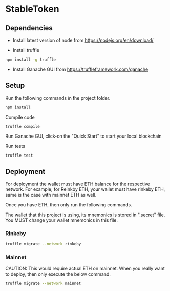 # StableToken

## Dependencies
*  Install latest version of node from https://nodejs.org/en/download/

*  Install truffle
```bash
npm install -g truffle
```

* Install Ganache GUI from https://truffleframework.com/ganache 


## Setup

Run the following commands in the project folder.
```bash
npm install
```

Compile code
```bash
truffle compile
```

Run Ganache GUI, click-on the "Quick Start" to start your local blockchain

Run tests
```bash
truffle test
```

## Deployment

For deployment the wallet must have ETH balance for the respective network.
For example; for Reinkby ETH, your wallet must have rinkeby ETH, same is the case with mainnet ETH as well.

Once you have ETH, then only run the following commands.

The wallet that this project is using, its mnemonics is stored in ".secret" file.
You MUST change your wallet mnemonics in this file.  

### Rinkeby

```bash
truffle migrate --network rinkeby
```

### Mainnet 
CAUTION: This would require actual ETH on mainnet. When you really want to deploy,
then only execute the below command.
```bash
truffle migrate --network mainnet
```
